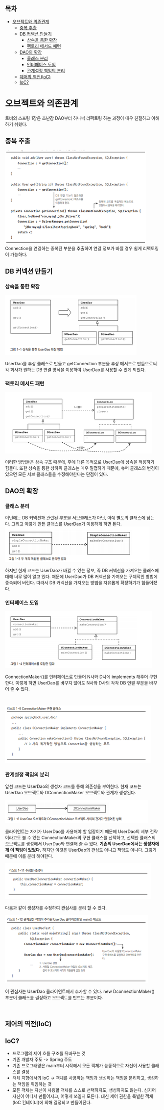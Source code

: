 ## 목차
- [오브젝트와 의존관계](#오브젝트와-의존관계)
  - [중복 추출](#중복-추출)
  - [DB 커넥션 만들기](#db-커넥션-만들기)
    - [상속을 통한 확장](#상속을-통한-확장)
    - [팩토리 메서드 패턴](#팩토리-메서드-패턴)
  - [DAO의 확장](#dao의-확장)
    - [클래스 분리](#클래스-분리)
    - [인터페이스 도입](#인터페이스-도입)
    - [관계설정 책임의 분리](#관계설정-책임의-분리)
  - [제어의 역전(IoC)](#제어의-역전ioc)
  - [IoC?](#ioc)


# 오브젝트와 의존관계

토비의 스프링 1장은 초난감 DAO부터 하나씩 리팩토링 하는 과정이 매우 친절하고 이해하기 쉬웠다.

## 중복 추출
![](images/2021-05-01-22-34-26.png)
Connection을 연결하는 중복된 부분을 추출하여 연결 정보가 바뀔 경우 쉽게 리팩토링이 가능하다.

## DB 커넥션 만들기

### 상속을 통한 확장

![](images/2021-05-01-22-38-17.png)

UserDao를 추상 클래스로 만들고 getConnection 부분을 추상 메서드로 만듬으로써 각 회사가 원하는 DB 연결 방식을 이용하여 UserDao를 사용할 수 있게 되었다.

### 팩토리 메서드 패턴
![](images/2021-05-01-22-50-28.png)

이러한 방법들은 상속 구조 때문에, 후에 대른 목적으로 UserDao에 상속을 적용하기 힘들다. 또한 상속을 통한 상하위 클래스는 매우 밀접하기 때문에, 슈퍼 클래스의 변경이 있으면 모든 서브 클래스들을 수정해야한다는 단점이 있다.

## DAO의 확장

### 클래스 분리
이번에는 DB 커넥션과 관련된 부분을 서브클래스가 아닌, 아예 별도의 클래스에 담는다. 그리고 이렇게 만든 클래스를 UserDao가 이용하게 하면 된다.
![](images/2021-05-01-22-54-42.png)

하지만 현재 코드는 UserDao가 바뀔 수 있는 정보, 즉 DB 커넥션을 가져오는 클래스에 대해 너무 많이 알고 있다. 때문에 UserDao가 DB 커넥션을 가져오는 구체적인 방법에 종속되어 버린다. 따라서 DB 커넥션을 가져오는 방법을 자유롭게 확장하기가 힘들어졌다.

### 인터페이스 도입

![](images/2021-05-02-00-03-37.png)

ConnectionMaker()를 인터페이스로 만들어 N사와 D사에 implements 해주어 구현한다. 이렇게 하면 UserDao를 바꾸지 않아도 N사와 D사의 각각 DB 연결 부분을 바꾸어 줄 수 있다.

<br>

![](images/2021-05-02-00-12-34.png)

### 관계설정 책임의 분리
앞선 코드는 UserDao의 생성자 코드를 통해 의존성을 부여한다. 현재 코드는 UserDao 오브젝트와 DConnectionMaker 오브젝트와 관계가 생성된다.

![](images/2021-05-02-00-30-17.png)

클라이언트는 자기가 UserDao를 사용해야 할 입장이기 때문에 UserDao의 세부 전략이라고도 볼 수 있는 ConnectionMaker의 구현 클래스를 선택하고, 선택한 클래스의 오브젝트를 생성해서 UserDao와 연결해 줄 수 있다.
__기존의 UserDao에서는 생성자에게 이 책임이 있었다.__
하지만 이것은 UserDao의 관심도 아니고 책임도 아니다. 그렇기 때문에 이를 분리 해야한다.

![](images/2021-05-02-00-34-34.png)

다음과 같이 생성자를 수정하여 관심사를 분리 할 수 있다.

![](images/2021-05-02-00-36-02.png)

이 관심사는 UserDao 클라이언트에서 추가할 수 있다. new DconnectionMaker() 부분이 클래스를 결정하고 오브젝트를 만드는 부분이다.

<br>

## 제어의 역전(IoC)

## IoC?
- 프로그램의 제어 흐름 구조를 뒤바꾸는 것
- 기존 개발자 주도 -> Spring 주도
- 기존 프로그래밍은 main부터 시작해서 모든 객체가 능동적으로 자신이 사용할 클래스를 결정
- 객체 지향에서의 IoC -> 객체를 사용하는 책임과 생성하는 책임을 분리하고, 생성하는 책임을 위임하는 것
- 모든 객체는 자신이 사용할 객체를 스스로 선택하지도, 생성하지도 않는다. 심지어 자신이 어디서 만들어지고, 어떻게 쓰일지 모른다. 대신 제어 권한을 특별한 객체(IoC 컨테이너)에 의해 결정되고 만들어진다.
